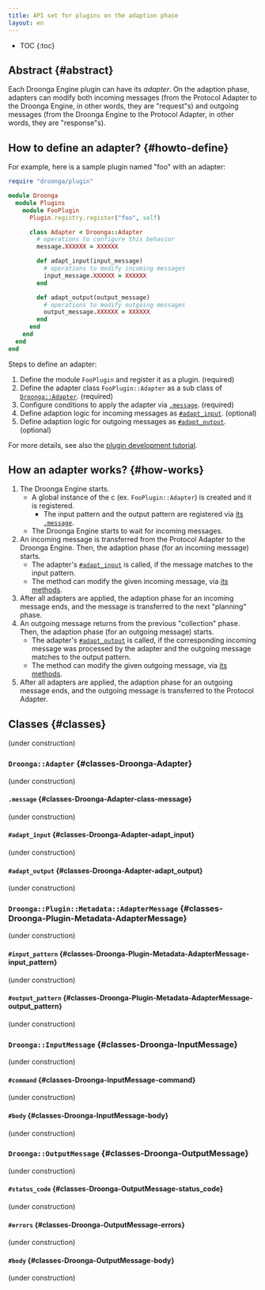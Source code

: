 ```yaml
---
title: API set for plugins on the adaption phase
layout: en
---
```


* TOC
{:toc}


## Abstract {#abstract}

Each Droonga Engine plugin can have its *adapter*. On the adaption phase, adapters can modify both incoming messages (from the Protocol Adapter to the Droonga Engine, in other words, they are "request"s) and outgoing messages (from the Droonga Engine to the Protocol Adapter, in other words, they are "response"s).


## How to define an adapter? {#howto-define}

For example, here is a sample plugin named "foo" with an adapter:

~~~ruby
require "droonga/plugin"

module Droonga
  module Plugins
    module FooPlugin
      Plugin.registry.register("foo", self)

      class Adapter < Droonga::Adapter
        # operations to configure this behavior
        message.XXXXXX = XXXXXX

        def adapt_input(input_message)
          # operations to modify incoming messages
          input_message.XXXXXX = XXXXXX
        end

        def adapt_output(output_message)
          # operations to modify outgoing messages
          output_message.XXXXXX = XXXXXX
        end
      end
    end
  end
end
~~~

Steps to define an adapter:

 1. Define the module `FooPlugin` and register it as a plugin. (required)
 2. Define the adapter class `FooPlugin::Adapter` as a sub class of [`Droonga::Adapter`](#classes-Droonga-Adapter). (required)
 3. Configure conditions to apply the adapter via [`.message`](#classes-Droonga-Adapter-class-message). (required)
 4. Define adaption logic for incoming messages as [`#adapt_input`](#classes-Droonga-Adapter-adapt_input). (optional)
 5. Define adaption logic for outgoing messages as [`#adapt_output`](#classes-Droonga-Adapter-adapt_output). (optional)

For more details, see also the [plugin development tutorial](../../../tutorial/plugin-development/adapter/).


## How an adapter works? {#how-works}

 1. The Droonga Engine starts.
    * A global instance of the c (ex. `FooPlugin::Adapter`) is created and it is registered.
      * The input pattern and the output pattern are registered via [its `.message`](#classes-Droonga-Adapter-class-message).
    * The Droonga Engine starts to wait for incoming messages.
 2. An incoming message is transferred from the Protocol Adapter to the Droonga Engine.
    Then, the adaption phase (for an incoming message) starts.
    * The adapter's [`#adapt_input`](#classes-Droonga-Adapter-adapt_input) is called, if the message matches to the input pattern.
    * The method can modify the given incoming message, via [its methods](#classes-Droonga-InputMessage).
 3. After all adapters are applied, the adaption phase for an incoming message ends, and the message is transferred to the next "planning" phase.
 4. An outgoing message returns from the previous "collection" phase.
    Then, the adaption phase (for an outgoing message) starts.
    * The adapter's [`#adapt_output`](#classes-Droonga-Adapter-adapt_output) is called, if the corresponding incoming message was processed by the adapter and the outgoing message matches to the output pattern.
    * The method can modify the given outgoing message, via [its methods](#classes-Droonga-OutputMessage).
 5. After all adapters are applied, the adaption phase for an outgoing message ends, and the outgoing message is transferred to the Protocol Adapter.


## Classes {#classes}

(under construction)

### `Droonga::Adapter` {#classes-Droonga-Adapter}

(under construction)

#### `.message` {#classes-Droonga-Adapter-class-message}

(under construction)

#### `#adapt_input` {#classes-Droonga-Adapter-adapt_input}

(under construction)

#### `#adapt_output` {#classes-Droonga-Adapter-adapt_output}

(under construction)

### `Droonga::Plugin::Metadata::AdapterMessage` {#classes-Droonga-Plugin-Metadata-AdapterMessage}

(under construction)

#### `#input_pattern` {#classes-Droonga-Plugin-Metadata-AdapterMessage-input_pattern}

(under construction)

#### `#output_pattern` {#classes-Droonga-Plugin-Metadata-AdapterMessage-output_pattern}

(under construction)

### `Droonga::InputMessage` {#classes-Droonga-InputMessage}

(under construction)

#### `#command` {#classes-Droonga-InputMessage-command}

(under construction)

#### `#body` {#classes-Droonga-InputMessage-body}

(under construction)

### `Droonga::OutputMessage` {#classes-Droonga-OutputMessage}

(under construction)

#### `#status_code` {#classes-Droonga-OutputMessage-status_code}

(under construction)

#### `#errors` {#classes-Droonga-OutputMessage-errors}

(under construction)

#### `#body` {#classes-Droonga-OutputMessage-body}

(under construction)



